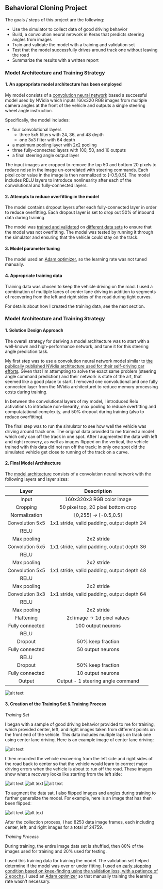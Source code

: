 ## Behavioral Cloning Project

The goals / steps of this project are the following:
* Use the simulator to collect data of good driving behavior
* Build, a convolution neural network in Keras that predicts steering angles from images
* Train and validate the model with a training and validation set
* Test that the model successfully drives around track one without leaving the road
* Summarize the results with a written report


[//]: # (Image References)

[image1]: ./examples/placeholder.png "Model Visualization"
[image2]: ./examples/placeholder.png "Grayscaling"
[image3]: ./examples/placeholder_small.png "Recovery Image"
[image4]: ./examples/placeholder_small.png "Recovery Image"
[image5]: ./examples/placeholder_small.png "Recovery Image"
[image6]: ./examples/placeholder_small.png "Normal Image"
[image7]: ./examples/placeholder_small.png "Flipped Image"

### Model Architecture and Training Strategy

#### 1. An appropriate model architecture has been employed

My model consists of a [convolution neural network](https://github.com/dinoboy197/CarND-Behavioral-Cloning-P3/blob/master/model.py#L56-L73) based a successful model used by NVidia which inputs 160x320 RGB images from multiple camera angles at the front of the vehicle and outputs a single steering wheel angle instruction.

Specifically, the model includes:
* four convolutional layers
  * three 5x5 filters with 24, 36, and 48 depth
  * one 3x3 filter with 64 depth
* a maximum pooling layer with 2x2 pooling
* three fully-connected layers with 100, 50, and 10 outputs
* a final steering angle output layer

The input images are cropped to remove the top 50 and bottom 20 pixels to reduce noise in the image un-correlated with steering commands. Each pixel color value in the image is then normalized to [-0.5,0.5]. The model includes RELU layers to introduce nonlinearity after each of the convolutional and fully-connected layers.

#### 2. Attempts to reduce overfitting in the model

The model contains dropout layers after each fully-connected layer in order to reduce overfitting. Each dropout layer is set to drop out 50% of inbound data during training.

The model was [trained and validated](https://github.com/dinoboy197/CarND-Behavioral-Cloning-P3/blob/master/model.py#L78-L80) on [different data sets](https://github.com/dinoboy197/CarND-Behavioral-Cloning-P3/blob/master/model.py#L22) to ensure that the model was not overfitting. The model was tested by running it through the simulator and ensuring that the vehicle could stay on the track.

#### 3. Model parameter tuning

The model used an [Adam optimizer](https://github.com/dinoboy197/CarND-Behavioral-Cloning-P3/blob/master/model.py#L76), so the learning rate was not tuned manually.

#### 4. Appropriate training data

Training data was chosen to keep the vehicle driving on the road. I used a combination of multiple lanes of center lane driving in addition to segments of recovering from the left and right sides of the road during tight curves.

For details about how I created the training data, see the next section.

### Model Architecture and Training Strategy

#### 1. Solution Design Approach

The overall strategy for deriving a model architecture was to start with a well-known and high-performance network, and tune it for this steering angle prediction task.

My first step was to use a convolution neural network model similar to [the publically published NVidia architecture used for their self-driving car efforts](https://devblogs.nvidia.com/parallelforall/deep-learning-self-driving-cars/). Given that I'm attempting to solve the exact same problem (steering angle command prediction) and their network is state of the art, that seemed like a good place to start. I removed one convolutional and one fully connected layer from the NVidia architecturet to reduce memory processing costs during training.

In between the convolutional layers of my model, I introduced Relu activations to introduce non-linearity, max pooling to reduce overfitting and computatational complexity, and 50% dropout during training (also to reduce overfitting).

The final step was to run the simulator to see how well the vehicle was driving around track one. The original data provided to me trained a model which only can off the track in one spot. After I augmented the data with left and right recovery, as well as images flipped on the vertical, the vehicle trained with this data did not run off the track; in only one spot did the simulated vehicle get close to running of the track on a curve.

#### 2. Final Model Architecture

The [model architecture](https://github.com/dinoboy197/CarND-Behavioral-Cloning-P3/blob/master/model.py#L56-L73) consists of a convolution neural network with the following layers and layer sizes:

| Layer         		|     Description	        					| 
|:---------------------:|:---------------------------------------------:| 
| Input         		| 160x320x3 RGB color image   					|
| Cropping         		| 50 pixel top, 20 pixel bottom crop   			|
| Normalization        	| [0,255] -> [-0.5,0.5]                			|
| Convolution 5x5     	| 1x1 stride, valid padding, output depth 24 	|
| RELU					|												|
| Max pooling	      	| 2x2 stride                   				    |
| Convolution 5x5     	| 1x1 stride, valid padding, output depth 36 	|
| RELU					|												|
| Max pooling	      	| 2x2 stride                   				    |
| Convolution 5x5     	| 1x1 stride, valid padding, output depth 48 	|
| RELU					|												|
| Max pooling	      	| 2x2 stride                   				    |
| Convolution 3x3     	| 1x1 stride, valid padding, output depth 64 	|
| RELU					|												|
| Max pooling	      	| 2x2 stride                   				    |
| Flattening	      	| 2d image -> 1d pixel values  				    |
| Fully connected		| 100 output neurons                        	|
| RELU					|												|
| Dropout				| 50% keep fraction								|
| Fully connected		| 50 output neurons                         	|
| RELU					|												|
| Dropout				| 50% keep fraction								|
| Fully connected		| 10 output neurons                          	|
| Output        		| Output - 1 steering angle command 			|

![alt text][image1]

#### 3. Creation of the Training Set & Training Process

_Training Set_

I began with a sample of good driving behavior provided to me for training, which provided center, left, and right images taken from different points on the front end of the vehicle. This data includes multiple laps on track one using center lane driving. Here is an example image of center lane driving:

![alt text][image2]

I then recorded the vehicle recovering from the left side and right sides of the road back to center so that the vehicle would learn to correct major driving errors when the vehicle is about to run off the road. These images show what a recovery looks like starting from the left side:

![alt text][image3]
![alt text][image4]
![alt text][image5]

To augment the data sat, I also flipped images and angles during training to further generalize the model. For example, here is an image that has then been flipped:

![alt text][image6]
![alt text][image7]

After the collection process, I had 8253 data image frames, each including center, left, and right images for a total of 24759.

_Training Process_

During training, the entire image data set is shuffled, then 80% of the images used for training and 20% used for testing.

I used this training data for training the model. The validation set helped determine if the model was over or under fitting. I used an [early stopping condition based on knee-finding using the validation loss, with a patience of 2 epochs](https://github.com/dinoboy197/CarND-Behavioral-Cloning-P3/blob/master/model.py#L80). I used an [Adam optimizer](https://github.com/dinoboy197/CarND-Behavioral-Cloning-P3/blob/master/model.py#L76) so that manually training the learning rate wasn't necessary.
